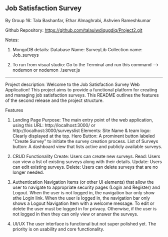 ## Job Satisfaction Survey
By Group 16: Tala Bashanfar, Ethar Almaghrabi, Ashvien Rameshkumar 

Github Repository: https://github.com/talauiwdiqugdiq/Project2.git

Notes: 
1. MongoDB details:
Database Name: SurveyLib
Collection name: Job_surveys

2. To run from visual studio: Go to the Terminal and run this command --> nodemon or nodemon .\server.js
-----------------------------
Project description:
Welcome to the Job Satisfaction Survey Web Application! This project aims to provide a functional platform for creating and managing job satisfaction surveys. This README outlines the features of the second release and the project structure.

Features
1. Landing Page
Purpose: The main entry point of the web application, using this URL: http://localhost:3000/ or http://localhost:3000/surveyslist
Elements:
Site Name & team logo: Clearly displayed at the top.
Hero Button: A prominent button labeled "Create Survey" to initiate the survey creation process.
List of Surveys button: A dashboard view that lists active and publicly available surveys.

2. CRUD Functionality
Create: Users can create new surveys.
Read: Users can view a list of existing surveys along with their details.
Update: Users can edit existing surveys.
Delete: Users can delete surveys that are no longer needed.

3. Authentication
Navigation Items (or other UI elements) that allow the user to navigate to appropriate security pages (Login and Register) and Logout. When the user is not logged in, the navigation bar only show sthe Login link. When the user is logged in, the navigation bar only shows a Logout Navigation Item with a welcome message.
To edit or delete the user must be logged in for privacy. Otherwise, if the user is not logged in then they can only view or answer the surveys.

4. UI/UX
The user interface is functional but not super polished yet. The priority is on usability and core functionality.